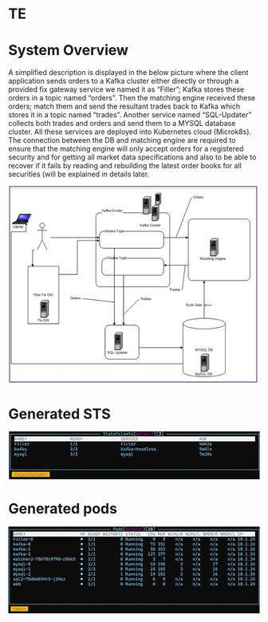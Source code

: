 # TE
# System Overview

A simplified description is displayed in the below picture where the client application sends orders to a Kafka cluster either directly or through a provided fix gateway service we named it as “Filler”; Kafka stores these orders in a topic named “orders”. Then the matching engine received these orders; match them and send the resultant trades back to Kafka which stores it in a topic named “trades”.
Another service named “SQL-Updater” collects both trades and orders and send them to a MYSQL database cluster.
All these services are deployed into Kubernetes cloud (Microk8s).
The connection between the DB and matching engine are required to ensure that the matching engine will only accept orders for a registered security and for getting all market data specifications and also to be able to recover if it fails by reading and rebuilding the latest order books for all securities (will be explained in details later.



![arch](./arch.jpg?raw=true "Arch")

# Generated STS
![arch](./sts.jpg?raw=true "Arch")

# Generated pods

![arch](./pods.jpg?raw=true "Arch")


